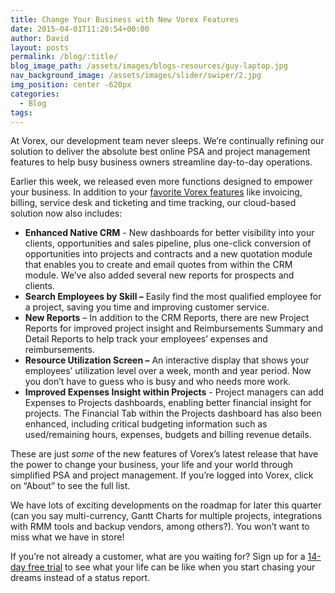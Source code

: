 ```yaml
---
title: Change Your Business with New Vorex Features
date: 2015-04-01T11:20:54+00:00
author: David
layout: posts
permalink: /blog/:title/
blog_image_path: /assets/images/blogs-resources/guy-laptop.jpg
nav_background_image: /assets/images/slider/swiper/2.jpg
img_position: center -620px
categories:
  - Blog
tags:  
---
```

At Vorex, our development team never sleeps. We&#8217;re continually refining our solution to deliver the absolute best online PSA and project management features to help busy business owners streamline day-to-day operations.

Earlier this week, we released even more functions designed to empower your business. In addition to your [favorite Vorex features](http://www.vorex.com/product/) like invoicing, billing, service desk and ticketing and time tracking, our cloud-based solution now also includes:

  * **Enhanced Native CRM** - New dashboards for better visibility into your clients, opportunities and sales pipeline, plus one-click conversion of opportunities into projects and contracts and a new quotation module that enables you to create and email quotes from within the CRM module. We&#8217;ve also added several new reports for prospects and clients.
  * **Search Employees by Skill &#8211;** Easily find the most qualified employee for a project, saving you time and improving customer service.
  * **New Reports** &#8211; In addition to the CRM Reports, there are new Project Reports for improved project insight and Reimbursements Summary and Detail Reports to help track your employees&#8217; expenses and reimbursements.
  * **Resource Utilization Screen &#8211;** An interactive display that shows your employees&#8217; utilization level over a week, month and year period. Now you don&#8217;t have to guess who is busy and who needs more work.
  * **Improved Expenses Insight within Projects** - Project managers can add Expenses to Projects dashboards, enabling better financial insight for projects. The Financial Tab within the Projects dashboard has also been enhanced, including critical budgeting information such as used/remaining hours, expenses, budgets and billing revenue details.

These are just _some_ of the new features of Vorex&#8217;s latest release that have the power to change your business, your life and your world through simplified PSA and project management. If you&#8217;re logged into Vorex, click on &#8220;About&#8221; to see the full list.

We have lots of exciting developments on the roadmap for later this quarter (can you say multi-currency, Gantt Charts for multiple projects, integrations with RMM tools and backup vendors, among others?). You won&#8217;t want to miss what we have in store!

If you&#8217;re not already a customer, what are you waiting for? Sign up for a [14-day free trial](http://www.vorex.com/free-trial/) to see what your life can be like when you start chasing your dreams instead of a status report.
